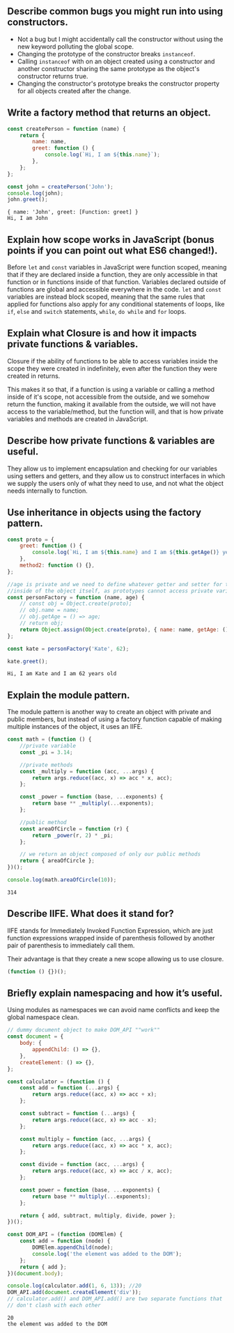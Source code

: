## **Describe common bugs you might run into using constructors.**

- Not a bug but I might accidentally call the constructor without using the new keyword polluting the global scope.
- Changing the prototype of the constructor breaks `instanceof`.
- Calling `instanceof` with on an object created using a constructor and another constructor sharing the same prototype as the object's constructor returns true.
- Changing the constructor's prototype breaks the constructor property for all objects created after the change.

## **Write a factory method that returns an object.**

```javascript
const createPerson = function (name) {
	return {
		name: name,
		greet: function () {
			console.log(`Hi, I am ${this.name}`);
		},
	};
};

const john = createPerson('John');
console.log(john);
john.greet();
```

    { name: 'John', greet: [Function: greet] }
    Hi, I am John

## **Explain how scope works in JavaScript (bonus points if you can point out what ES6 changed!).**

Before `let` and `const` variables in JavaScript were function scoped, meaning that if they are declared inside a function, they are only accessible in that function or in functions inside of that function. Variables declared outside of functions are global and accessible everywhere in the code.
`let` and `const` variables are instead block scoped, meaning that the same rules that applied for functions also apply for any conditional statements of loops, like `if`, `else` and `switch` statements, `while`, `do while` and `for` loops.

## **Explain what Closure is and how it impacts private functions & variables.**

Closure if the ability of functions to be able to access variables inside the scope they were created in indefinitely, even after the function they were created in returns.

This makes it so that, if a function is using a variable or calling a method inside of it's scope, not accessible from the outside, and we somehow return the function, making it available from the outside, we will not have access to the variable/method, but the function will, and that is how private variables and methods are created in JavaScript.

## **Describe how private functions & variables are useful.**

They allow us to implement encapsulation and checking for our variables using setters and getters, and they allow us to construct interfaces in which we supply the users only of what they need to use, and not what the object needs internally to function.

## **Use inheritance in objects using the factory pattern.**

```javascript
const proto = {
	greet: function () {
		console.log(`Hi, I am ${this.name} and I am ${this.getAge()} years old`);
	},
	method2: function () {},
};

//age is private and we need to define whatever getter and setter for the function
//inside of the object itself, as prototypes cannot access private variables
const personFactory = function (name, age) {
	// const obj = Object.create(proto);
	// obj.name = name;
	// obj.getAge = () => age;
	// return obj;
	return Object.assign(Object.create(proto), { name: name, getAge: () => age });
};

const kate = personFactory('Kate', 62);

kate.greet();
```

    Hi, I am Kate and I am 62 years old

## **Explain the module pattern.**

The module pattern is another way to create an object with private and public members, but instead of using a factory function capable of making multiple instances of the object, it uses an IIFE.

```javascript
const math = (function () {
	//private variable
	const _pi = 3.14;

	//private methods
	const _multiply = function (acc, ...args) {
		return args.reduce((acc, x) => acc * x, acc);
	};

	const _power = function (base, ...exponents) {
		return base ** _multiply(...exponents);
	};

	//public method
	const areaOfCircle = function (r) {
		return _power(r, 2) * _pi;
	};

	// we return an object composed of only our public methods
	return { areaOfCircle };
})();

console.log(math.areaOfCircle(10));
```

    314

## **Describe IIFE. What does it stand for?**

IIFE stands for Immediately Invoked Function Expression, which are just function expressions wrapped inside of parenthesis followed by another pair of parenthesis to immediately call them.

Their advantage is that they create a new scope allowing us to use closure.

```javascript
(function () {})();
```

## **Briefly explain namespacing and how it’s useful.**

Using modules as namespaces we can avoid name conflicts and keep the global namespace clean.

```javascript
// dummy document object to make DOM_API ""work""
const document = {
	body: {
		appendChild: () => {},
	},
	createElement: () => {},
};

const calculator = (function () {
	const add = function (...args) {
		return args.reduce((acc, x) => acc + x);
	};

	const subtract = function (...args) {
		return args.reduce((acc, x) => acc - x);
	};

	const multiply = function (acc, ...args) {
		return args.reduce((acc, x) => acc * x, acc);
	};

	const divide = function (acc, ...args) {
		return args.reduce((acc, x) => acc / x, acc);
	};

	const power = function (base, ...exponents) {
		return base ** multiply(...exponents);
	};

	return { add, subtract, multiply, divide, power };
})();

const DOM_API = (function (DOMElem) {
	const add = function (node) {
		DOMElem.appendChild(node);
		console.log('the element was added to the DOM');
	};
	return { add };
})(document.body);

console.log(calculator.add(1, 6, 13)); //20
DOM_API.add(document.createElement('div'));
// calculator.add() and DOM_API.add() are two separate functions that
// don't clash with each other
```

    20
    the element was added to the DOM

